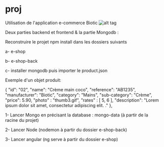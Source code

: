 # proj
Utilisation de l'application e-commerce Biotic
![alt tag](https://cdn-images-1.medium.com/max/1037/1*kkXbE9GlS73U7x1iXHP_vQ.png)


Deux parties backend et frontend & la partie Mongodb :

Reconstruire le projet npm install dans les dossiers suivants

a- e-shop

b- e-shop-back

c- installer mongodb puis importer le product.json

Exemple d'un objet produit: 

{
			"id": "02",
			"name": "Crème main coco",
			"reference": "AB1235",
			"manufacturer": "Biotic",
			"category": "Mains",
			"sub-category": "Crème",
			"price": 5.90,
			"photo" : "thumb3.gif",
			"rates" : [ 5, 6 ],
			"description": "Lorem ipsum dolor sit amet, consectetur adipiscing elit. ."
		},


1- Lancer Mongo en précisant la database : mongo-data (à partir de la racine du projet)

2- Lancer Node (nodemon à partir du dossier e-shop-back)

3- Lancer angular (ng serve à partir du dossier e-shop)

